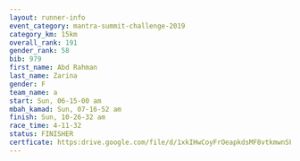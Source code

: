 ```yaml
---
layout: runner-info 
event_category: mantra-summit-challenge-2019 
category_km: 15km 
overall_rank: 191
gender_rank: 58
bib: 979
first_name: Abd Rahman
last_name: Zarina
gender: F
team_name: a
start: Sun, 06-15-00 am
mbah_kamad: Sun, 07-16-52 am
finish: Sun, 10-26-32 am
race_time: 4-11-32
status: FINISHER
certficate: https:drive.google.com/file/d/1xkIHwCoyFrOeapkdsMF8vtkmwnSFKsLG/view?usp=sharing
---
```

